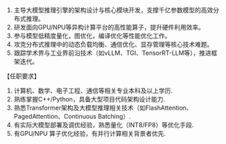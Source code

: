 1. 主导大模型推理引擎的架构设计与核心模块开发，支撑千亿参数模型的高效分布式推理。
2. 研发面向GPU/NPU等异构计算平台的高性能算子，提升硬件利用效率。
3. 参与模型低精度量化，图优化，编译优化等性能优化工作。
4. 攻克分布式推理中的动态负载均衡、通信优化、显存管理等核心技术难题。
5. 跟踪学术界与工业界前沿技术（如vLLM、TGI、TensorRT-LLM等），推进框架迭代。

【任职要求】

1. 计算机、数学、电子工程、通信等相关专业本科及以上学历.
2. 熟练掌握C++/Python，具备大型项目代码架构设计能力.
3. 熟悉Transformer架构及大模型推理相关技术（如FlashAttention、PagedAttention、Continuous Batching）.
4. 有实际大模型部署及调优经验，熟悉量化（INT8/FP8）等优化手段.
5. 有GPU/NPU 算子优化经验，有并行计算相关背景者优先.